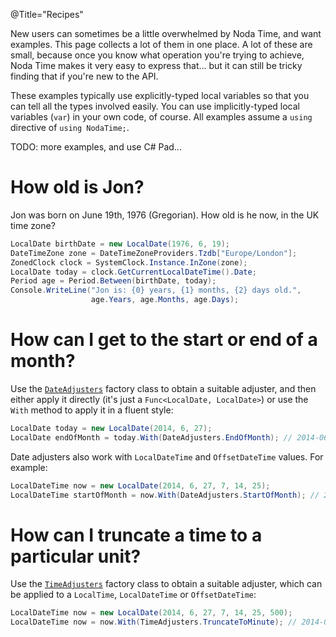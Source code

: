 @Title="Recipes"

New users can sometimes be a little overwhelmed by Noda Time, and want examples. This
page collects a lot of them in one place. A lot of these are small, because once you
know what operation you're trying to achieve, Noda Time makes it very easy to express
that... but it can still be tricky finding that if you're new to the API.

These examples typically use explicitly-typed local variables so that you can tell
all the types involved easily. You can use implicitly-typed local variables (`var`)
in your own code, of course. All examples assume a `using` directive of `using NodaTime;`.

TODO: more examples, and use C# Pad...

How old is Jon?
====

Jon was born on June 19th, 1976 (Gregorian). How old is he now, in the UK time zone?

```csharp
LocalDate birthDate = new LocalDate(1976, 6, 19);
DateTimeZone zone = DateTimeZoneProviders.Tzdb["Europe/London"];
ZonedClock clock = SystemClock.Instance.InZone(zone);
LocalDate today = clock.GetCurrentLocalDateTime().Date;
Period age = Period.Between(birthDate, today);
Console.WriteLine("Jon is: {0} years, {1} months, {2} days old.",
                  age.Years, age.Months, age.Days);
```

How can I get to the start or end of a month?
====

Use the [`DateAdjusters`](noda-type://NodaTime.DateAdjusters) factory class to obtain a suitable adjuster, and then either apply it
directly (it's just a `Func<LocalDate, LocalDate>`) or use the `With` method to apply it in a fluent
style:

```csharp
LocalDate today = new LocalDate(2014, 6, 27);
LocalDate endOfMonth = today.With(DateAdjusters.EndOfMonth); // 2014-06-30
```

Date adjusters also work with `LocalDateTime` and `OffsetDateTime` values. For example:

```csharp
LocalDateTime now = new LocalDate(2014, 6, 27, 7, 14, 25);
LocalDateTime startOfMonth = now.With(DateAdjusters.StartOfMonth); // 2014-06-01T07:14:25
```

How can I truncate a time to a particular unit?
====

Use the [`TimeAdjusters`](noda-type://NodaTime.TimeAdjusters) factory class to obtain a suitable adjuster, which can be applied to a
`LocalTime`, `LocalDateTime` or `OffsetDateTime`:

```csharp
LocalDateTime now = new LocalDate(2014, 6, 27, 7, 14, 25, 500);
LocalDateTime now = now.With(TimeAdjusters.TruncateToMinute); // 2014-06-27T07:14:00
```
